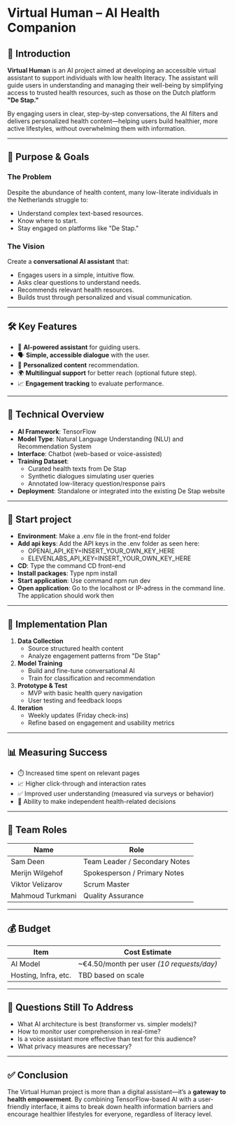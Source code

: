 # Virtual Human – AI Health Companion

## 🧠 Introduction

**Virtual Human** is an AI project aimed at developing an accessible virtual assistant to support individuals with low health literacy. The assistant will guide users in understanding and managing their well-being by simplifying access to trusted health resources, such as those on the Dutch platform **"De Stap."**

By engaging users in clear, step-by-step conversations, the AI filters and delivers personalized health content—helping users build healthier, more active lifestyles, without overwhelming them with information.

---

## 🎯 Purpose & Goals

### The Problem  
Despite the abundance of health content, many low-literate individuals in the Netherlands struggle to:
- Understand complex text-based resources.
- Know where to start.
- Stay engaged on platforms like "De Stap."

### The Vision  
Create a **conversational AI assistant** that:
- Engages users in a simple, intuitive flow.
- Asks clear questions to understand needs.
- Recommends relevant health resources.
- Builds trust through personalized and visual communication.

---

## 🛠️ Key Features

- 🤖 **AI-powered assistant** for guiding users.
- 🗣️ **Simple, accessible dialogue** with the user.
- 🧩 **Personalized content** recommendation.
- 🌍 **Multilingual support** for better reach (optional future step).
- 📈 **Engagement tracking** to evaluate performance.

---

## 🧪 Technical Overview

- **AI Framework**: TensorFlow
- **Model Type**: Natural Language Understanding (NLU) and Recommendation System
- **Interface**: Chatbot (web-based or voice-assisted)
- **Training Dataset**:
  - Curated health texts from De Stap
  - Synthetic dialogues simulating user queries
  - Annotated low-literacy question/response pairs
- **Deployment**: Standalone or integrated into the existing De Stap website

---

## 🧪 Start project

- **Environment**: Make a .env file in the front-end folder
- **Add api keys**: Add the API keys in the .env folder as seen here:
  - OPENAI_API_KEY=INSERT_YOUR_OWN_KEY_HERE
  - ELEVENLABS_API_KEY=INSERT_YOUR_OWN_KEY_HERE
- **CD**: Type the command CD front-end
- **Install packages**: Type npm install
- **Start application**: Use command npm run dev
- **Open application**: Go to the localhost or IP-adress in the command line. The application should work then

---

## 🧭 Implementation Plan

1. **Data Collection**
   - Source structured health content
   - Analyze engagement patterns from "De Stap"
2. **Model Training**
   - Build and fine-tune conversational AI
   - Train for classification and recommendation
3. **Prototype & Test**
   - MVP with basic health query navigation
   - User testing and feedback loops
4. **Iteration**
   - Weekly updates (Friday check-ins)
   - Refine based on engagement and usability metrics

---

## 📊 Measuring Success

- ⏱️ Increased time spent on relevant pages
- 📈 Higher click-through and interaction rates
- ✅ Improved user understanding (measured via surveys or behavior)
- 🧠 Ability to make independent health-related decisions

---

## 👥 Team Roles

| Name               | Role                         |
|--------------------|------------------------------|
| Sam Deen           | Team Leader / Secondary Notes|
| Merijn Wilgehof    | Spokesperson / Primary Notes |
| Viktor Velizarov   | Scrum Master                 |
| Mahmoud Turkmani   | Quality Assurance            |

---

## 💰 Budget

| Item       			| Cost Estimate                     		|
|-----------------------|-------------------------------------------|
| AI Model   			| ~€4.50/month per user *(10 requests/day)*	|
| Hosting, Infra, etc. 	| TBD based on scale            			|

---

## 📌 Questions Still To Address

- What AI architecture is best (transformer vs. simpler models)?
- How to monitor user comprehension in real-time?
- Is a voice assistant more effective than text for this audience?
- What privacy measures are necessary?

---

## ✅ Conclusion

The Virtual Human project is more than a digital assistant—it’s a **gateway to health empowerment**. By combining TensorFlow-based AI with a user-friendly interface, it aims to break down health information barriers and encourage healthier lifestyles for everyone, regardless of literacy level.

